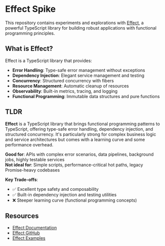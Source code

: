 # Effect Spike

This repository contains experiments and explorations with [Effect](https://github.com/Effect-TS/effect), a powerful TypeScript library for building robust applications with functional programming principles.

## What is Effect?

Effect is a TypeScript library that provides:
- **Error Handling**: Type-safe error management without exceptions
- **Dependency Injection**: Elegant service management and testing
- **Concurrency**: Structured concurrency with fibers
- **Resource Management**: Automatic cleanup of resources
- **Observability**: Built-in metrics, tracing, and logging
- **Functional Programming**: Immutable data structures and pure functions

## TLDR

**Effect** is a TypeScript library that brings functional programming patterns to TypeScript, offering type-safe error handling, dependency injection, and structured concurrency. It's particularly strong for complex business logic and service architectures but comes with a learning curve and some performance overhead.

**Good for**: APIs with complex error scenarios, data pipelines, background jobs, highly testable services  
**Not ideal for**: Simple scripts, performance-critical hot paths, legacy Promise-heavy codebases

**Key Trade-offs**:
- ✅ Excellent type safety and composability
- ✅ Built-in dependency injection and testing utilities
- ❌ Steeper learning curve (functional programming concepts)

## Resources

- [Effect Documentation](https://effect.website/)
- [Effect GitHub](https://github.com/Effect-TS/effect)
- [Effect Examples](https://github.com/Effect-TS/examples)


